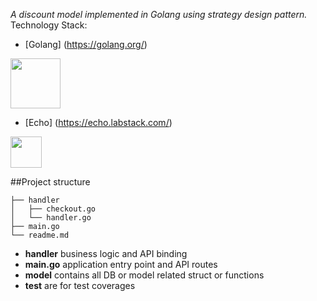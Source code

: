 *A discount model implemented in Golang using strategy design pattern.*
Technology Stack:

* [Golang] (https://golang.org/)  

<img src="https://blog.golang.org/gopher/gopher.png" height="80">

* [Echo] (https://echo.labstack.com/)

<img src="https://echo.labstack.com/images/logo.png" height="50">




##Project structure
```.
├── handler
│   ├── checkout.go
│   └── handler.go
├── main.go
└── readme.md
```

* **handler** business logic and API binding
* **main.go** application entry point and API routes
* **model** contains all DB or model related struct or functions
* **test** are for test coverages
